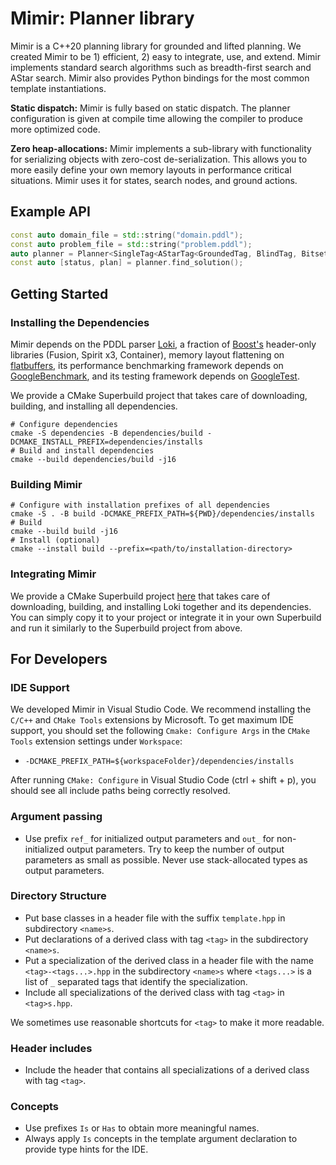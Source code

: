 # Mimir: Planner library

Mimir is a C++20 planning library for grounded and lifted planning. We created Mimir to be 1) efficient, 2) easy to integrate, use, and extend. Mimir implements standard search algorithms such as breadth-first search and AStar search. Mimir also provides Python bindings for the most common template instantiations.

**Static dispatch:** Mimir is fully based on static dispatch. The planner configuration is given at compile time allowing the compiler to produce more optimized code.

**Zero heap-allocations:** Mimir implements a sub-library with functionality for serializing objects with zero-cost de-serialization. This allows you to more easily define your own memory layouts in performance critical situations. Mimir uses it for states, search nodes, and ground actions.

## Example API

```cpp
const auto domain_file = std::string("domain.pddl");
const auto problem_file = std::string("problem.pddl");
auto planner = Planner<SingleTag<AStarTag<GroundedTag, BlindTag, BitsetStateTag, DefaultActionTag, DefaultAAGTag, DefaultSSGTag>>>(domain_file, problem_file);
const auto [status, plan] = planner.find_solution();
```


## Getting Started

### Installing the Dependencies

Mimir depends on the PDDL parser [Loki](https://github.com/drexlerd/Loki), a fraction of [Boost's](boost.org) header-only libraries (Fusion, Spirit x3, Container), memory layout flattening on [flatbuffers](https://github.com/google/flatbuffers), its performance benchmarking framework depends on [GoogleBenchmark](https://github.com/google/benchmark), and its testing framework depends on [GoogleTest](https://github.com/google/googletest).

We provide a CMake Superbuild project that takes care of downloading, building, and installing all dependencies.

```console
# Configure dependencies
cmake -S dependencies -B dependencies/build -DCMAKE_INSTALL_PREFIX=dependencies/installs
# Build and install dependencies
cmake --build dependencies/build -j16
```

### Building Mimir

```console
# Configure with installation prefixes of all dependencies
cmake -S . -B build -DCMAKE_PREFIX_PATH=${PWD}/dependencies/installs
# Build
cmake --build build -j16
# Install (optional)
cmake --install build --prefix=<path/to/installation-directory>
```

### Integrating Mimir

We provide a CMake Superbuild project [here](https://github.com/simon-stahlberg/mimir/tree/templated-design/tests/integration) that takes care of downloading, building, and installing Loki together and its dependencies. You can simply copy it to your project or integrate it in your own Superbuild and run it similarly to the Superbuild project from above.


## For Developers

### IDE Support

We developed Mimir in Visual Studio Code. We recommend installing the `C/C++` and `CMake Tools` extensions by Microsoft. To get maximum IDE support, you should set the following `Cmake: Configure Args` in the `CMake Tools` extension settings under `Workspace`:

- `-DCMAKE_PREFIX_PATH=${workspaceFolder}/dependencies/installs`

After running `CMake: Configure` in Visual Studio Code (ctrl + shift + p), you should see all include paths being correctly resolved.

### Argument passing

- Use prefix `ref_` for initialized output parameters and `out_` for non-initialized output parameters. Try to keep the number of output parameters as small as possible. Never use stack-allocated types as output parameters.

### Directory Structure

- Put base classes in a header file with the suffix `template.hpp` in subdirectory `<name>s`.
- Put declarations of a derived class with tag `<tag>` in the subdirectory `<name>s`.
- Put a specialization of the derived class in a header file with the name `<tag>-<tags...>.hpp` in the subdirectory `<name>s` where `<tags...>` is a list of `_` separated tags that identify the specialization.
- Include all specializations of the derived class with tag `<tag>` in `<tag>s.hpp`.

We sometimes use reasonable shortcuts for `<tag>` to make it more readable.

### Header includes

- Include the header that contains all specializations of a derived class with tag `<tag>`.

### Concepts

- Use prefixes `Is` or `Has` to obtain more meaningful names.
- Always apply `Is` concepts in the template argument declaration to provide type hints for the IDE.


